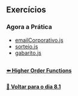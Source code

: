 ## Exercícios

### Agora a Prática
- [emailCorporativo.js](./emailCorporativo.js)
- [sorteio.js](./sorteio.js)
- [gabarito.js](./gabarito.js)

##

#### [:arrow_left: Higher Order Functions](../Z-conteudo-recursos/higher-order-functions.md#higher-order-functions)

#### [:date: Voltar para o dia 8.1](../README.md#81-javascript-es6---introdução-a-higher-order-functions)
